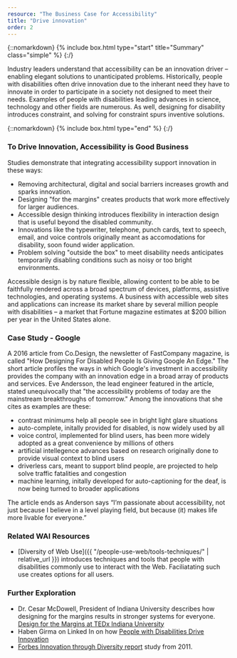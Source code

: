 ```yaml
---
resource: "The Business Case for Accessibility"
title: "Drive innovation"
order: 2
---
```

{::nomarkdown}
{% include box.html type="start" title="Summary" class="simple" %}
{:/}

Industry leaders understand that accessibility can be an innovation driver – enabling elegant solutions to unanticipated problems. Historically, people with disabilities often drive innovation due to the inherant need they have to innovate in order to participate in a society not designed to meet their needs. Examples of people with disabilities leading advances in science, technology and other fields are numerous. As well, designing for disability introduces constraint, and solving for constraint spurs inventive solutions.  

{::nomarkdown}
{% include box.html type="end" %}
{:/}


### To Drive Innovation, Accessibility is Good Business

Studies demonstrate that integrating accessibility support innovation in these ways:
* Removing architectural, digital and social barriers increases growth and sparks innovation.
* Designing "for the margins" creates products that work more effectively for larger audiences.
* Accessible design thinking introduces flexibility in interaction design that is useful beyond the disabled community.
* Innovations like the typewriter, telephone, punch cards, text to speech, email, and voice controls originally meant as accomodations for disability, soon found wider application.
* Problem solving "outside the box" to meet disability needs anticipates temporarily disabling conditions such as noisy or too bright environments.

Accessible design is by nature flexible, allowing content to be able to be faithfully rendered across a broad spectrum of devices, platforms, assistive technologies, and operating systems. A business with accessible web sites and applications can increase its market share by several million people with disabilities – a market that Fortune magazine estimates at $200&nbsp;billion per year in the United States alone. 

### Case Study - Google
A 2016 article from Co.Design, the newsletter of FastCompany magazine, is called "How Designing For Disabled People Is Giving Google An Edge." The short article profiles the ways in which Google's investment in accessibility provides the company with an innovation edge in a broad array of products and services. Eve Andersson, the lead engineer featured in the article, stated unequivocally that "the accessibility problems of today are the mainstream breakthroughs of tomorrow." Among the innovations that she cites as examples are these:
* contrast minimums help all people see in bright light glare situations
* auto-complete, initally provided for disabled, is now widely used by all
* voice control, implemented for blind users, has been more widely adopted as a great convenience by millions of others 
* artificial intellegence advances based on research originally done to provide visual context to blind users
* driverless cars, meant to support blind people, are projected to help solve traffic fatalities and congestion
* machine learning, initally developed for auto-captioning for the deaf, is now being turned to broader applications

The article ends as Anderson says “I’m passionate about accessibility, not just because I believe in a level playing field, but because (it) makes life more livable for everyone.” 

### Related WAI Resources
* [Diversity of Web Use]({{ "/people-use-web/tools-techniques/" | relative_url }}) introduces techniques and tools that people with disabilities commonly use to interact with the Web. Faciliatating such use creates options for all users. 

### Further Exploration
* Dr. Cesar McDowell, President of Indiana University describes how designing for the margins results in stronger systems for everyone. [Design for the Margins at TEDx Indiana University](http://interactioninstitute.org/design-for-the-margins/)
* Haben Girma on Linked In on how [People with Disabilities Drive Innovation](https://www.linkedin.com/pulse/people-disabilities-drive-innovation-haben-girma/)
* [Forbes Innovation through Diversity report](https://i.forbesimg.com/forbesinsights/StudyPDFs/Innovation_Through_Diversity.pdf) study from 2011.

